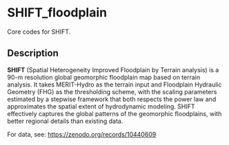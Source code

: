 # SHIFT_floodplain
Core codes for SHIFT.

## Description

**SHIFT** (Spatial Heterogeneity Improved Floodplain by Terrain analysis) is a 90-m resolution global geomorphic floodplain map based on terrain analysis. It takes MERIT-Hydro as the terrain input and Floodplain Hydraulic Geometry (FHG) as the thresholding scheme, with the scaling parameters estimated by a stepwise framework that both respects the power law and approximates the spatial extent of hydrodynamic modeling. SHIFT effectively captures the global patterns of the geomorphic floodplains, with better regional details than existing data.

For data, see: https://zenodo.org/records/10440609

